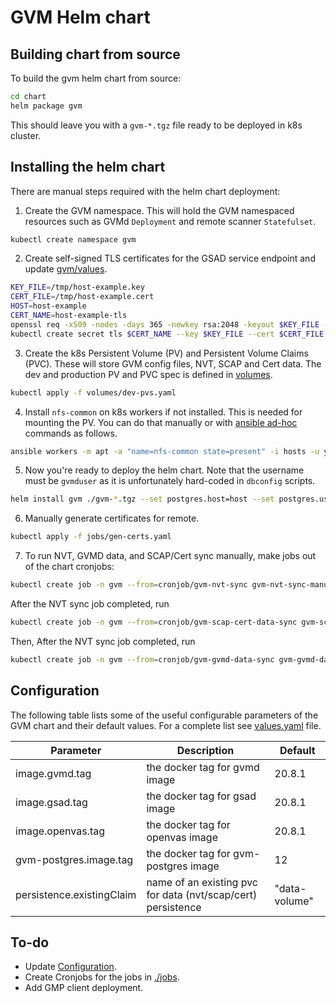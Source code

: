 # GVM Helm chart
## Building chart from source
To build the gvm helm chart from source:

```bash
cd chart
helm package gvm
```
This should leave you with a `gvm-*.tgz` file ready to be deployed in k8s cluster.

## Installing the helm chart
There are manual steps required with the helm chart deployment:

1. Create the GVM namespace. This will hold the GVM namespaced resources such as
GVMd `Deployment` and remote scanner `Statefulset`.
```bash
kubectl create namespace gvm
```

2. Create self-signed TLS certificates for the GSAD service endpoint and update
[gvm/values](./gvm/values.yaml).

```bash
KEY_FILE=/tmp/host-example.key
CERT_FILE=/tmp/host-example.cert
HOST=host-example
CERT_NAME=host-example-tls
openssl req -x509 -nodes -days 365 -newkey rsa:2048 -keyout $KEY_FILE -out $CERT_FILE -subj "/CN=$HOST/O=$HOST"
kubectl create secret tls $CERT_NAME --key $KEY_FILE --cert $CERT_FILE -n gvm
```

3.  Create the k8s Persistent Volume (PV) and Persistent Volume Claims (PVC). These will
store GVM config files, NVT, SCAP and Cert data. The dev and production PV and PVC spec
is defined in [volumes](./volumes).

```bash
kubectl apply -f volumes/dev-pvs.yaml
```

4.  Install `nfs-common` on k8s workers if not installed. This is needed for mounting the PV.
You can do that manually or with
[ansible ad-hoc](https://docs.ansible.com/ansible/latest/user_guide/intro_adhoc.html)
commands as follows.
```bash
ansible workers -m apt -a "name=nfs-common state=present" -i hosts -u your_user -become
```

5. Now you're ready to deploy the helm chart. Note that the username must be `gvmduser`
as it is unfortunately hard-coded in `dbconfig` scripts.

```bash
helm install gvm ./gvm-*.tgz --set postgres.host=host --set postgres.username=gvmduser --set postgres.password=password
```

6. Manually generate certificates for remote.
```bash
kubectl apply -f jobs/gen-certs.yaml
```

7. To run NVT, GVMD data, and SCAP/Cert sync manually, make jobs out of the chart cronjobs:
```bash
kubectl create job -n gvm --from=cronjob/gvm-nvt-sync gvm-nvt-sync-manual
```
After the NVT sync job completed, run
```bash
kubectl create job -n gvm --from=cronjob/gvm-scap-cert-data-sync gvm-scap-cert-data-sync-manual
```
Then,
After the NVT sync job completed, run
```bash
kubectl create job -n gvm --from=cronjob/gvm-gvmd-data-sync gvm-gvmd-data-sync-manual
```

## Configuration
The following table lists some of the useful configurable parameters of the GVM chart and their default values. For a complete list see [values.yaml](./gvm/values.yaml) file.

| Parameter                                 | Description                                                       | Default |
|-------------------------------------------|-------------------------------------------------------------------|---------|
| image.gvmd.tag                            | the docker tag for gvmd image                                     | 20.8.1    |
| image.gsad.tag                            | the docker tag for gsad image                                     | 20.8.1    |
| image.openvas.tag                         | the docker tag for openvas image                                  | 20.8.1    |
| gvm-postgres.image.tag                    | the docker tag for gvm-postgres image                             | 12    |
| persistence.existingClaim                 | name of an existing pvc for data (nvt/scap/cert) persistence      | "data-volume"      |

## To-do
- Update [Configuration](#configuration).
- Create Cronjobs for the jobs in [./jobs](./jobs).
- Add GMP client deployment.
